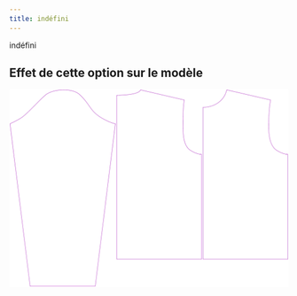 ```yaml
---
title: indéfini
---
```


indéfini

## Effet de cette option sur le modèle

![Cette image montre l'effet de cette option en superposant plusieurs variantes qui ont une valeur différente pour cette option](brian_draftforhighbust_sample.svg "Effet de cette option sur le modèle")
